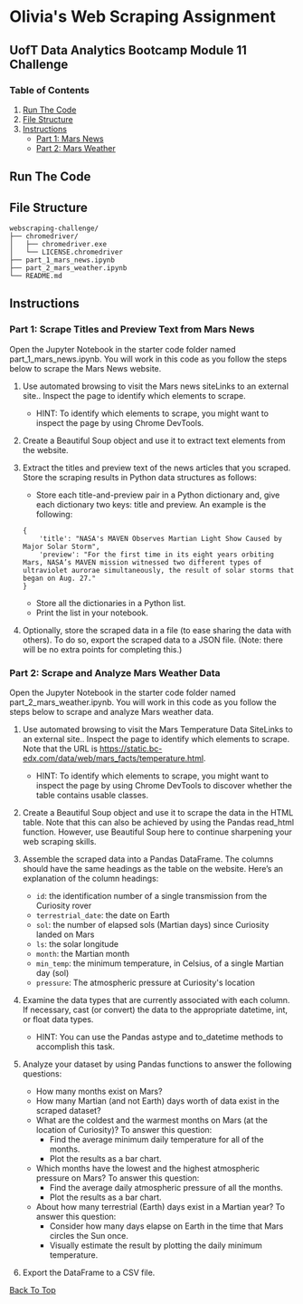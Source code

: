 # Olivia's Web Scraping Assignment
## UofT Data Analytics Bootcamp Module 11 Challenge

### Table of Contents
1. [Run The Code](#run-the-code)
2. [File Structure](#file-structure)
3. [Instructions](#instructions)
    - [Part 1: Mars News](#part-1-scrape-titles-and-preview-text-from-mars-news)
    - [Part 2: Mars Weather](#part-2-scrape-and-analyze-mars-weather-data)

## Run The Code

## File Structure
```
webscraping-challenge/
├── chromedriver/
│   ├── chromedriver.exe
│   └── LICENSE.chromedriver
├── part_1_mars_news.ipynb
├── part_2_mars_weather.ipynb
└── README.md
```

## Instructions
### Part 1: Scrape Titles and Preview Text from Mars News
Open the Jupyter Notebook in the starter code folder named part_1_mars_news.ipynb.
You will work in this code as you follow the steps below to scrape the Mars News website.

1. Use automated browsing to visit the Mars news siteLinks to an external site.. Inspect the page to identify which elements to scrape.
    - HINT: To identify which elements to scrape, you might want to inspect the page by using Chrome DevTools.

2. Create a Beautiful Soup object and use it to extract text elements from the website.

3. Extract the titles and preview text of the news articles that you scraped. Store the scraping results in Python data structures as follows:
    - Store each title-and-preview pair in a Python dictionary and, give each dictionary two keys: title and preview. An example is the following:
    ```
    {
        'title': "NASA's MAVEN Observes Martian Light Show Caused by Major Solar Storm",
        'preview': "For the first time in its eight years orbiting Mars, NASA’s MAVEN mission witnessed two different types of ultraviolet aurorae simultaneously, the result of solar storms that began on Aug. 27."
    }
    ```
    - Store all the dictionaries in a Python list.
    - Print the list in your notebook.

4. Optionally, store the scraped data in a file (to ease sharing the data with others). To do so, export the scraped data to a JSON file. (Note: there will be no extra points for completing this.)

### Part 2: Scrape and Analyze Mars Weather Data
Open the Jupyter Notebook in the starter code folder named part_2_mars_weather.ipynb.
You will work in this code as you follow the steps below to scrape and analyze Mars weather data.

1. Use automated browsing to visit the Mars Temperature Data SiteLinks to an external site.. Inspect the page to identify which elements to scrape. Note that the URL is https://static.bc-edx.com/data/web/mars_facts/temperature.html.
    - HINT: To identify which elements to scrape, you might want to inspect the page by using Chrome DevTools to discover whether the table contains usable classes.

2. Create a Beautiful Soup object and use it to scrape the data in the HTML table. Note that this can also be achieved by using the Pandas read_html function. However, use Beautiful Soup here to continue sharpening your web scraping skills.

3. Assemble the scraped data into a Pandas DataFrame. The columns should have the same headings as the table on the website. Here’s an explanation of the column headings:
    - `id`: the identification number of a single transmission from the Curiosity rover
    - `terrestrial_date`: the date on Earth
    - `sol`: the number of elapsed sols (Martian days) since Curiosity landed on Mars
    - `ls`: the solar longitude
    - `month`: the Martian month
    - `min_temp`: the minimum temperature, in Celsius, of a single Martian day (sol)
    - `pressure`: The atmospheric pressure at Curiosity's location

4. Examine the data types that are currently associated with each column. If necessary, cast (or convert) the data to the appropriate datetime, int, or float data types.
    - HINT: You can use the Pandas astype and to_datetime methods to accomplish this task.

5. Analyze your dataset by using Pandas functions to answer the following questions:
    - How many months exist on Mars?
    - How many Martian (and not Earth) days worth of data exist in the scraped dataset?
    - What are the coldest and the warmest months on Mars (at the location of Curiosity)? To answer this question:
        - Find the average minimum daily temperature for all of the months.
        - Plot the results as a bar chart.
    - Which months have the lowest and the highest atmospheric pressure on Mars? To answer this question:
        - Find the average daily atmospheric pressure of all the months.
        - Plot the results as a bar chart.
    - About how many terrestrial (Earth) days exist in a Martian year? To answer this question:
        - Consider how many days elapse on Earth in the time that Mars circles the Sun once.
        - Visually estimate the result by plotting the daily minimum temperature.

6. Export the DataFrame to a CSV file.


[Back To Top](#olivias-web-scraping-assignment)